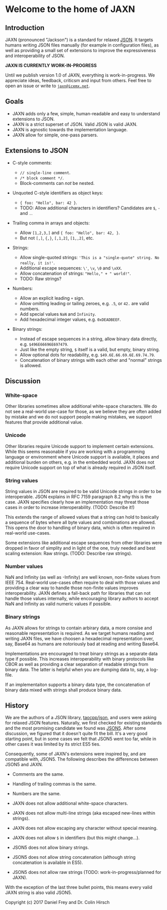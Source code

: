# Welcome to the home of JAXN

## Introduction

JAXN (pronounced "Jackson") is a standard for relaxed [JSON](https://tools.ietf.org/html/rfc7159). It targets humans writing JSON files manually (for example in configuration files), as well as providing a small set of extensions to improve the expressiveness and interoperability of JSON.

**JAXN IS CURRENTLY WORK-IN-PROGRESS**

Until we publish version 1.0 of JAXN, everything is work-in-progress. We appreciate ideas, feedback, criticsm and input from others. Feel free to open an issue or write to [`jaxn@icemx.net`](mailto:jaxn@icemx.net).

## Goals

* JAXN adds only a few, simple, human-readable and easy to understand extensions to JSON.
* JAXN is a strict superset of JSON. Valid JSON is valid JAXN.
* JAXN is agnostic towards the implementation language.
* JAXN allow for simple, one-pass parsers.

## Extensions to JSON

* C-style comments:

  * `// single-line comment`.
  * `/* block comment */`.
  * Block-comments can *not* be nested.

* Unquoted C-style identifiers as object keys:

  * `{ foo: "Hello", bar: 42 }`.
  * TODO: Allow additional characters in identifiers? Candidates are `$`, `-` and `.`.

* Trailing comma in arrays and objects:

  * Allow `[1,2,3,]` and `{ foo: "Hello", bar: 42, }`.
  * But not `[,]`, `{,}`, `[,1,2]`, `[1,,2]`, etc.

* Strings:

  * Allow single-quoted strings: `'This is a "single-quote" string. No really, it is!'`.
  * Additional escape sequences: `\'`, `\v`, `\0` and `\xXX`.
  * Allow concatenation of strings: `"Hello," + " world!"`.
  * TODO: Raw strings?

* Numbers:

  * Allow an explicit leading `+` sign.
  * Allow omitting leading or tailing zeroes, e.g. `.5`, or `42.` are valid numbers.
  * Add special values `NaN` and `Infinity`.
  * Add hexadecimal integer values, e.g. `0xDEADBEEF`.

* Binary strings:

  * Instead of escape sequences in a string, allow binary data directly, e.g. `$496E66696E697479`.
  * Just like the empty string, `$` itself is a valid, but empty, binary string.
  * Allow optional dots for readability, e.g. `$49.6E.66.69.6E.69.74.79`.
  * Concatenation of binary strings with each other and "normal" strings is allowed.

## Discussion

### White-space

Other libraries sometimes allow additional white-space characters. We do not see a real-world use-case for those, as we believe they are often added by mistake and we do not support people making mistakes, we support features that provide additional value.

### Unicode

Other libraries require Unicode support to implement certain extensions. While this seems reasonable if you are working with a programming language or environment where Unicode support is available, it places and additional burden on others, e.g. in the embedded world. JAXN does not require Unicode support on top of what is already required in JSON itself.

### String values

String values in JSON are required to be valid Unicode strings in order to be interoperable. JSON explains in RFC 7159 paragraph 8.2 why this is the case. JAXN specifies clearly how an implementation may threat those cases in order to increase interoperability. (TODO: Describe it!)

This extends the range of allowed values that a string can hold to basically a sequence of bytes where all byte values and combinations are allowed. This opens the door to handling of binary data, which is often required in real-world use-cases.

Some extensions like additional escape sequences from other libraries were dropped in favor of simplity and in light of the one, truly needed and best scaling extension: Raw strings. (TODO: Describe raw strings).

### Number values

NaN and Infinity (as well as -Infinity) are well known, non-finite values from IEEE 754. Real-world use-cases often require to deal with those values and providing a clear way to handle those non-finite values improves interoperability. JAXN defines a fall-back path for libraries that can not handle those values internally, while encouraging library authors to accept NaN and Infinity as valid numeric values if possible.

### Binary strings

As JAXN allows for strings to contain arbirary data, a more consise and reasonable representation is required. As we target humans reading and writing JAXN files, we have choosen a hexadecimal representation over, say, Base64 as humans are notoriously bad at reading and writing Base64.

Implementations are encouraged to treat binary strings as a separate data type if possible. This increases interoperability with binary protocols like CBOR as well as providing a clear separation of readable strings from binary data. The latter is helpful when you are dumping data to, say, a log-file.

If an implementaiton supports a binary data type, the concatenation of binary data mixed with strings shall produce binary data.

## History

We are the authors of a JSON library, [taocpp/json](https://github.com/taocpp/json), and users were asking for relaxed JSON features. Naturally, we first checked for existing standards and the most promising candidate we found was [JSON5](http://json5.org). After some discussion, we figured that it doesn't quite fit the bill. It's a very good starting point, but in some cases we felt that JSON5 went too far, while in other cases it was limited by its strict ES5 ties.

Consequently, some of JAXN's extensions were inspired by, and are compatible with, JSON5. The following describes the differences between JSON5 and JAXN.

* Comments are the same.
* Handling of trailing commas is the same.
* Numbers are the same.

* JAXN does not allow additional white-space characters.
* JAXN does not allow multi-line strings (aka escaped new-lines within strings).
* JAXN does not allow escaping any character without special meaning.
* JAXN does not allow `$` in identifiers (but this might change...).

* JSON5 does not allow binary strings.
* JSON5 does not allow string concatenation (although string concatenation is available in ES5).
* JSON5 does not allow raw strings (TODO: work-in-progress/planned for JAXN).

With the exception of the last three bullet points, this means every valid JAXN string is also valid JSON5.

Copyright (c) 2017 Daniel Frey and Dr. Colin Hirsch
